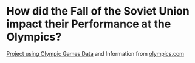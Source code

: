 # How did the Fall of the Soviet Union impact their Performance at the Olympics?

[Project using Olympic Games Data](/https://www.kaggle.com/datasets/heesoo37/120-years-of-olympic-history-athletes-and-results) and Information from [olympics.com](/https://www.olympics.com/)
